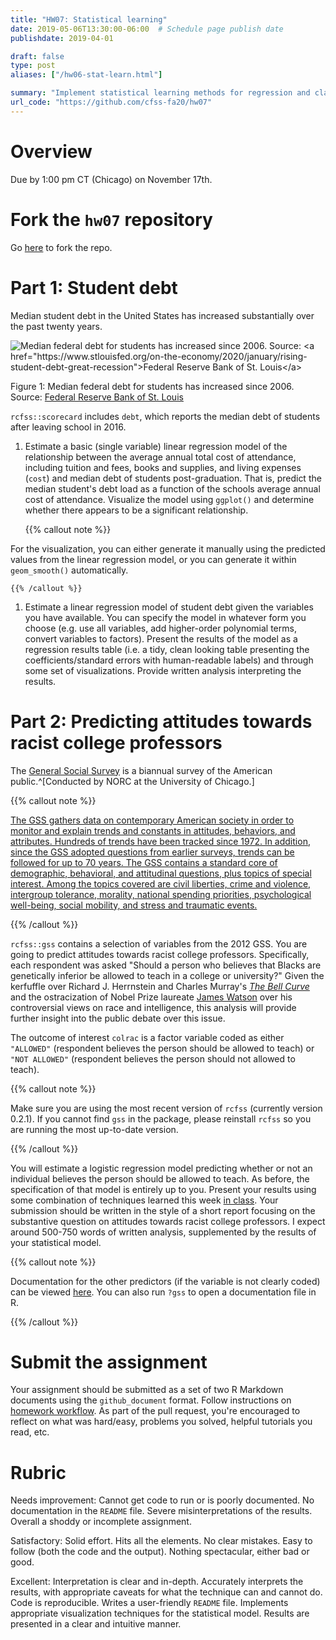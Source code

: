 ```yaml
---
title: "HW07: Statistical learning"
date: 2019-05-06T13:30:00-06:00  # Schedule page publish date
publishdate: 2019-04-01

draft: false
type: post
aliases: ["/hw06-stat-learn.html"]

summary: "Implement statistical learning methods for regression and classification."
url_code: "https://github.com/cfss-fa20/hw07"
---
```




# Overview

Due by 1:00 pm CT (Chicago) on November 17th.

# Fork the `hw07` repository

Go [here](https://github.com/cfss-fa20/hw07) to fork the repo.

# Part 1: Student debt

Median student debt in the United States has increased substantially over the past twenty years.

<div class="figure">
<img src="https://www.stlouisfed.org/~/media/Blog/2020/January/BlogImage_AvgMedianDebt_011420.png?la=en" alt="Median federal debt for students has increased since 2006. Source: &lt;a href=&quot;https://www.stlouisfed.org/on-the-economy/2020/january/rising-student-debt-great-recession&quot;&gt;Federal Reserve Bank of St. Louis&lt;/a&gt;"  />
<p class="caption">Figure 1: Median federal debt for students has increased since 2006. Source: <a href="https://www.stlouisfed.org/on-the-economy/2020/january/rising-student-debt-great-recession">Federal Reserve Bank of St. Louis</a></p>
</div>

`rcfss::scorecard` includes `debt`, which reports the median debt of students after leaving school in 2016.

1. Estimate a basic (single variable) linear regression model of the relationship between the average annual total cost of attendance, including tuition and fees, books and supplies, and living expenses (`cost`) and median debt of students post-graduation. That is, predict the median student's debt load as a function of the schools average annual cost of attendance. Visualize the model using `ggplot()` and determine whether there appears to be a significant relationship.

    {{% callout note %}}
    
For the visualization, you can either generate it manually using the predicted values from the linear regression model, or you can generate it within `geom_smooth()` automatically.
    
    {{% /callout %}}
    
1. Estimate a linear regression model of student debt given the variables you have available. You can specify the model in whatever form you choose (e.g. use all variables, add higher-order polynomial terms, convert variables to factors). Present the results of the model as a regression results table (i.e. a tidy, clean looking table presenting the coefficients/standard errors with human-readable labels) and through some set of visualizations. Provide written analysis interpreting the results.

# Part 2: Predicting attitudes towards racist college professors

The [General Social Survey](http://gss.norc.org/) is a biannual survey of the American public.^[Conducted by NORC at the University of Chicago.]

{{% callout note %}}

[The GSS gathers data on contemporary American society in order to monitor and explain trends and constants in attitudes, behaviors, and attributes. Hundreds of trends have been tracked since 1972. In addition, since the GSS adopted questions from earlier surveys, trends can be followed for up to 70 years. The GSS contains a standard core of demographic, behavioral, and attitudinal questions, plus topics of special interest. Among the topics covered are civil liberties, crime and violence, intergroup tolerance, morality, national spending priorities, psychological well-being, social mobility, and stress and traumatic events.](http://gss.norc.org/About-The-GSS)

{{% /callout %}}

`rcfss::gss` contains a selection of variables from the 2012 GSS. You are going to predict attitudes towards racist college professors. Specifically, each respondent was asked "Should a person who believes that Blacks are genetically inferior be allowed to teach in a college or university?" Given the kerfuffle over Richard J. Herrnstein and Charles Murray's [*The Bell Curve*](https://en.wikipedia.org/wiki/The_Bell_Curve) and the ostracization of Nobel Prize laureate [James Watson](https://en.wikipedia.org/wiki/James_Watson) over his controversial views on race and intelligence, this analysis will provide further insight into the public debate over this issue.

The outcome of interest `colrac` is a factor variable coded as either `"ALLOWED"` (respondent believes the person should be allowed to teach) or `"NOT ALLOWED"` (respondent believes the person should not allowed to teach).

{{% callout note %}}

Make sure you are using the most recent version of `rcfss` (currently version 0.2.1). If you cannot find `gss` in the package, please reinstall `rcfss` so you are running the most up-to-date version.

{{% /callout %}}

You will estimate a logistic regression model predicting whether or not an individual believes the person should be allowed to teach. As before, the specification of that model is entirely up to you. Present your results using some combination of techniques learned this week [in class](/syllabus/working-with-statistical-models/). Your submission should be written in the style of a short report focusing on the substantive question on attitudes towards racist college professors. I expect around 500-750 words of written analysis, supplemented by the results of your statistical model.

{{% callout note %}}

Documentation for the other predictors (if the variable is not clearly coded) can be viewed [here](https://gssdataexplorer.norc.org/variables/vfilter). You can also run `?gss` to open a documentation file in R.

{{% /callout %}}

# Submit the assignment

Your assignment should be submitted as a set of two R Markdown documents using the `github_document` format. Follow instructions on [homework workflow](/faq/homework-guidelines/#homework-workflow). As part of the pull request, you're encouraged to reflect on what was hard/easy, problems you solved, helpful tutorials you read, etc.

# Rubric

Needs improvement: Cannot get code to run or is poorly documented. No documentation in the `README` file. Severe misinterpretations of the results. Overall a shoddy or incomplete assignment.

Satisfactory: Solid effort. Hits all the elements. No clear mistakes. Easy to follow (both the code and the output). Nothing spectacular, either bad or good.

Excellent: Interpretation is clear and in-depth. Accurately interprets the results, with appropriate caveats for what the technique can and cannot do. Code is reproducible. Writes a user-friendly `README` file. Implements appropriate visualization techniques for the statistical model. Results are presented in a clear and intuitive manner.
